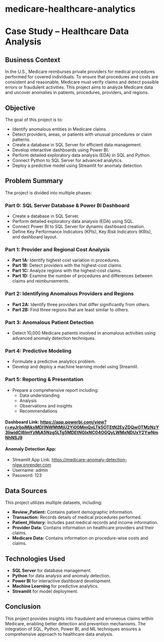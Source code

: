 # medicare-healthcare-analytics

# Case Study – Healthcare Data Analysis

## Business Context
In the U.S., Medicare reimburses private providers for medical procedures performed for covered individuals. To ensure that procedures and costs are consistent and reasonable, Medicare must verify claims and detect possible errors or fraudulent activities. This project aims to analyze Medicare data and uncover anomalies in patients, procedures, providers, and regions.

## Objective
The goal of this project is to:
- Identify anomalous entities in Medicare claims.
- Detect providers, areas, or patients with unusual procedures or claim patterns.
- Create a database in SQL Server for efficient data management.
- Develop interactive dashboards using Power BI.
- Perform detailed exploratory data analysis (EDA) in SQL and Python.
- Connect Python to SQL Server for advanced analytics.
- Deploy a predictive model using Streamlit for anomaly detection.

## Problem Summary
The project is divided into multiple phases:

### Part 0: SQL Server Database & Power BI Dashboard
- Create a database in SQL Server.
- Perform detailed exploratory data analysis (EDA) using SQL.
- Connect Power BI to SQL Server for dynamic dashboard creation.
- Define Key Performance Indicators (KPIs), Key Risk Indicators (KRIs), and dashboard layout.

### Part 1: Provider and Regional Cost Analysis
- **Part 1A:** Identify highest cost variation in procedures.
- **Part 1B:** Detect providers with the highest-cost claims.
- **Part 1C:** Analyze regions with the highest-cost claims.
- **Part 1D:** Examine the number of procedures and differences between claims and reimbursements.

### Part 2: Identifying Anomalous Providers and Regions
- **Part 2A:** Identify three providers that differ significantly from others.
- **Part 2B:** Find three regions that are least similar to others.

### Part 3: Anomalous Patient Detection
- Detect 10,000 Medicare patients involved in anomalous activities using advanced anomaly detection techniques.

### Part 4: Predictive Modeling
- Formulate a predictive analytics problem.
- Develop and deploy a machine learning model using Streamlit.

### Part 5: Reporting & Presentation
- Prepare a comprehensive report including:
  - Data understanding
  - Analysis
  - Observations and insights
  - Recommendations

 #### Dashboard Link: https://app.powerbi.com/view?r=eyJrIjoiMjkxMDI1NWMtMjU2Yi00MmQxLTk5OTEtN2EyZDQwOTMzNzY3IiwidCI6ImYzMjA5Nzg5LTg5MDEtNGIxNC04OGQyLWMxNDUxY2YwNmNhNSJ9

 #### Anomaly Detection App: 
 - Streamlit App Link: https://medicare-anomaly-detection-nlgw.onrender.com
 - Username: admin
 - Password: 123

## Data Sources
This project utilizes multiple datasets, including:
- **Review_Patient:** Contains patient demographic information.
- **Transaction:** Records details of medical procedures performed.
- **Patient_History:** Includes past medical records and income information.
- **Provider Data:** Contains information on healthcare providers and their claims.
- **Medicare Data:** Contains information on procedure-wise costs and claims.

## Technologies Used
- **SQL Server** for database management.
- **Python** for data analysis and anomaly detection.
- **Power BI** for interactive dashboard development.
- **Machine Learning** for predictive analytics.
- **Streamlit** for model deployment.


## Conclusion
This project provides insights into fraudulent and erroneous claims within Medicare, enabling better detection and prevention mechanisms. The integration of SQL, Python, Power BI, and ML techniques ensures a comprehensive approach to healthcare data analysis.

